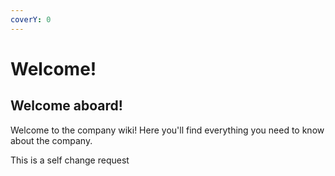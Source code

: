 ```yaml
---
coverY: 0
---
```


# Welcome!

## Welcome aboard!

Welcome to the company wiki! Here you'll find everything you need to know about the company.

This is a self change request
